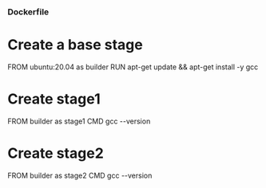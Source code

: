 ### Dockerfile ###
# Create a base stage
FROM ubuntu:20.04 as builder
RUN apt-get update && apt-get install -y gcc

# Create stage1
FROM builder as stage1
CMD gcc --version

# Create stage2
FROM builder as stage2
CMD gcc --version



